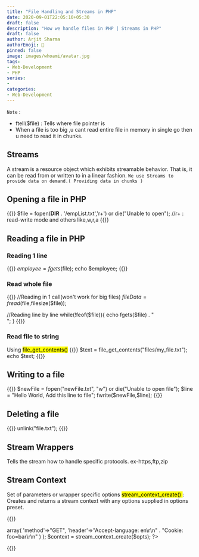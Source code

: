 ```yaml
---
title: "File Handling and Streams in PHP"
date: 2020-09-01T22:05:10+05:30
draft: false
description: "How we handle files in PHP | Streams in PHP"
draft: false
author: Arjit Sharma
authorEmoji: 🤖
pinned: false
image: images/whoami/avatar.jpg
tags:
- Web-Development
- PHP
series:
- 
categories:
- Web-Development
---
```


`Note` :
- ftell($file) : Tells where file pointer is
- When a file is too big ,u cant read entire file in memory in single go then u need to read it in chunks.

## Streams 
A stream is a resource object which exhibits streamable behavior. That is, it can be read from or written to in a linear fashion.
`We use Streams to provide data on demand.( Providing data in chunks )`

## Opening a file in PHP
{{<highlight php>}}
$file = fopen(__DIR__ . '/empList.txt','r+') or die("Unable to open");
        //r+ : read-write mode and others like,w,r,a
{{</highlight>}}

## Reading a file in PHP

### Reading 1 line
{{<highlight php>}}
$employee = fgets($file);
echo $employee;
{{</highlight>}}

### Read whole file
{{<highlight php>}}
//Reading in 1 call(won't work for big files)
$fileData = fread($file,filesize($file));

//Reading line by line
while(!feof($file)){
    echo fgets($file) . "<br>";
}
{{</highlight>}}

### Read file to string
Using <mark>file_get_contents()</mark>
{{<highlight php>}}
$text = file_get_contents("files/my_file.txt");
echo $text;
{{</highlight>}}


## Writing to a file
{{<highlight php>}}
$newFile = fopen("newFile.txt", "w") or die("Unable to open file");
$line = "Hello World, Add this line to file";
fwrite($newFile,$line);
{{</highlight>}}


## Deleting a file
{{<highlight php>}}
unlink("file.txt");
{{</highlight>}}

## Stream Wrappers
Tells the stream how to handle specific protocols. ex-https,ftp,zip

## Stream Context
Set of parameters or wrapper specific options
<mark>stream_context_create() </mark>: Creates and returns a stream context with any options supplied in options preset.

{{<highlight php>}}
<?php
$opts = array(
'http'=>array(
'method'=>"GET",
'header'=>"Accept-language: en\r\n" .
"Cookie: foo=bar\r\n"
)
);

$context = stream_context_create($opts); ?>
{{</highlight>}}

